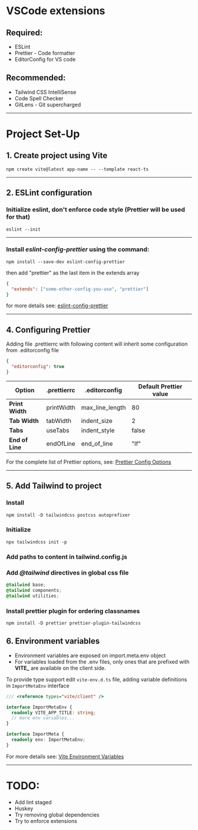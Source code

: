 # VSCode extensions

## Required:

- ESLint
- Prettier - Code formatter
- EditorConfig for VS code

## Recommended:

- Tailwind CSS IntelliSense
- Code Spell Checker
- GitLens - Git supercharged

---

# Project Set-Up

## 1. Create project using Vite

```
npm create vite@latest app-name -- --template react-ts
```

---

## 2. ESLint configuration

### Initialize eslint, don't enforce code style (Prettier will be used for that)

```
eslint --init
```

---

### Install _eslint-config-prettier_ using the command:

```
npm install --save-dev eslint-config-prettier
```

then add "prettier" as the last item in the extends array

```json
{
  "extends": ["some-other-config-you-use", "prettier"]
}
```

for more details see:
[eslint-config-prettier](https://github.com/prettier/eslint-config-prettier)

---

## 4. Configuring **Prettier**

Adding file .prettierrc with following content will inherit some configuration from .editorconfig file

```json
{
  "editorconfig": true
}
```

| Option          | .prettierrc | .editorconfig   | Default Prettier value |
| --------------- | ----------- | --------------- | ---------------------- |
| **Print Width** | printWidth  | max_line_length | 80                     |
| **Tab Width**   | tabWidth    | indent_size     | 2                      |
| **Tabs**        | useTabs     | indent_style    | false                  |
| **End of Line** | endOfLine   | end_of_line     | "lf"                   |

For the complete list of Prettier options, see:
[Prettier Config Options](https://prettier.io/docs/en/options.html)

---

## 5. Add **Tailwind** to project

### Install

```
npm install -D tailwindcss postcss autoprefixer
```

### Initialize

```
npx tailwindcss init -p
```

### Add paths to content in tailwind.config.js

### Add **_@tailwind_** directives in global css file

```css
@tailwind base;
@tailwind components;
@tailwind utilities;
```

### Install prettier plugin for ordering classnames

```
npm install -D prettier prettier-plugin-tailwindcss
```

## 6. Environment variables

- Environment variables are exposed on import.meta.env object
- For variables loaded from the .env files, only ones that are prefixed with **VITE\_** are available on the client side.

To provide type support edit `vite-env.d.ts` file, adding variable definitions in `ImportMetaEnv` interface

```ts
/// <reference types="vite/client" />

interface ImportMetaEnv {
  readonly VITE_APP_TITLE: string;
  // more env variables...
}

interface ImportMeta {
  readonly env: ImportMetaEnv;
}
```

For more details see:
[Vite Environment Variables](https://vitejs.dev/guide/env-and-mode.html#env-files)

---

# TODO:

- Add lint staged
- Huskey
- Try removing global dependencies
- Try to enforce extensions
